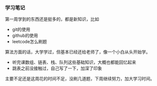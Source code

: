 ### 学习笔记

第一周学到的东西还是挺多的，都是新知识，比如

- git的使用
- github的使用
- leetcode怎么刷题

算法方面的话，大学学过，但基本已经还给老师了，像一个小白从头开始学。

- 听完课数组、链表、栈、队列这些基础知识，大概也都能回忆起来
- 跳表之前没接触过，自己写了一下，加深了印象

主要不足还是这周花的时间不足，没刷几道题，下周继续努力，加大学习时间。